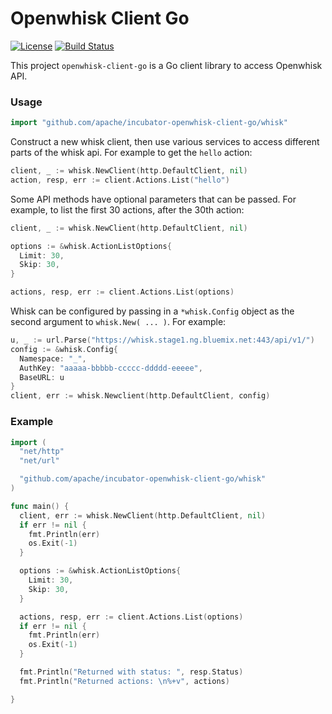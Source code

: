 # Openwhisk Client Go
[![License](https://img.shields.io/badge/license-Apache--2.0-blue.svg)](http://www.apache.org/licenses/LICENSE-2.0)
[![Build Status](https://travis-ci.org/apache/incubator-openwhisk-client-go.svg?branch=master)](https://travis-ci.org/apache/incubator-openwhisk-client-go)

This project `openwhisk-client-go` is a Go client library to access Openwhisk API.


### Usage

```go
import "github.com/apache/incubator-openwhisk-client-go/whisk"
```

Construct a new whisk client, then use various services to access different parts of the whisk api.  For example to get the `hello` action:

```go
client, _ := whisk.NewClient(http.DefaultClient, nil)
action, resp, err := client.Actions.List("hello")
```

Some API methods have optional parameters that can be passed. For example, to list the first 30 actions, after the 30th action:
```go
client, _ := whisk.NewClient(http.DefaultClient, nil)

options := &whisk.ActionListOptions{
  Limit: 30,
  Skip: 30,
}

actions, resp, err := client.Actions.List(options)
```

Whisk can be configured by passing in a `*whisk.Config` object as the second argument to `whisk.New( ... )`.  For example:

```go
u, _ := url.Parse("https://whisk.stage1.ng.bluemix.net:443/api/v1/")
config := &whisk.Config{
  Namespace: "_",
  AuthKey: "aaaaa-bbbbb-ccccc-ddddd-eeeee",
  BaseURL: u
}
client, err := whisk.Newclient(http.DefaultClient, config)
```


### Example
```go
import (
  "net/http"
  "net/url"

  "github.com/apache/incubator-openwhisk-client-go/whisk"
)

func main() {
  client, err := whisk.NewClient(http.DefaultClient, nil)
  if err != nil {
    fmt.Println(err)
    os.Exit(-1)
  }

  options := &whisk.ActionListOptions{
    Limit: 30,
    Skip: 30,
  }

  actions, resp, err := client.Actions.List(options)
  if err != nil {
    fmt.Println(err)
    os.Exit(-1)
  }

  fmt.Println("Returned with status: ", resp.Status)
  fmt.Println("Returned actions: \n%+v", actions)

}


```
